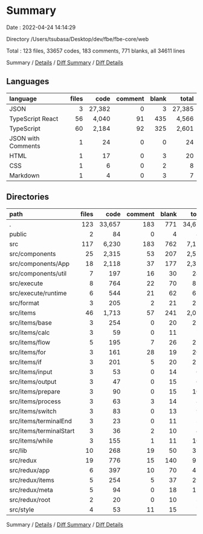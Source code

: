 # Summary

Date : 2022-04-24 14:14:29

Directory /Users/tsubasa/Desktop/dev/fbe/fbe-core/web

Total : 123 files,  33657 codes, 183 comments, 771 blanks, all 34611 lines

Summary / [Details](details.md) / [Diff Summary](diff.md) / [Diff Details](diff-details.md)

## Languages
| language | files | code | comment | blank | total |
| :--- | ---: | ---: | ---: | ---: | ---: |
| JSON | 3 | 27,382 | 0 | 3 | 27,385 |
| TypeScript React | 56 | 4,040 | 91 | 435 | 4,566 |
| TypeScript | 60 | 2,184 | 92 | 325 | 2,601 |
| JSON with Comments | 1 | 24 | 0 | 0 | 24 |
| HTML | 1 | 17 | 0 | 3 | 20 |
| CSS | 1 | 6 | 0 | 2 | 8 |
| Markdown | 1 | 4 | 0 | 3 | 7 |

## Directories
| path | files | code | comment | blank | total |
| :--- | ---: | ---: | ---: | ---: | ---: |
| . | 123 | 33,657 | 183 | 771 | 34,611 |
| public | 2 | 84 | 0 | 4 | 88 |
| src | 117 | 6,230 | 183 | 762 | 7,175 |
| src/components | 25 | 2,315 | 53 | 207 | 2,575 |
| src/components/App | 18 | 2,118 | 37 | 177 | 2,332 |
| src/components/util | 7 | 197 | 16 | 30 | 243 |
| src/execute | 8 | 764 | 22 | 70 | 856 |
| src/execute/runtime | 6 | 544 | 21 | 62 | 627 |
| src/format | 3 | 205 | 2 | 21 | 228 |
| src/items | 46 | 1,713 | 57 | 241 | 2,011 |
| src/items/base | 3 | 254 | 0 | 20 | 274 |
| src/items/calc | 3 | 59 | 0 | 11 | 70 |
| src/items/flow | 5 | 195 | 7 | 26 | 228 |
| src/items/for | 3 | 161 | 28 | 19 | 208 |
| src/items/if | 3 | 201 | 5 | 20 | 226 |
| src/items/input | 3 | 53 | 0 | 14 | 67 |
| src/items/output | 3 | 47 | 0 | 15 | 62 |
| src/items/prepare | 3 | 90 | 0 | 15 | 105 |
| src/items/process | 3 | 63 | 3 | 14 | 80 |
| src/items/switch | 3 | 83 | 0 | 13 | 96 |
| src/items/terminalEnd | 3 | 23 | 0 | 11 | 34 |
| src/items/terminalStart | 3 | 36 | 2 | 10 | 48 |
| src/items/while | 3 | 155 | 1 | 11 | 167 |
| src/lib | 10 | 268 | 19 | 50 | 337 |
| src/redux | 19 | 776 | 15 | 140 | 931 |
| src/redux/app | 6 | 397 | 10 | 70 | 477 |
| src/redux/items | 5 | 254 | 5 | 37 | 296 |
| src/redux/meta | 5 | 94 | 0 | 18 | 112 |
| src/redux/root | 2 | 20 | 0 | 10 | 30 |
| src/style | 4 | 53 | 11 | 15 | 79 |

Summary / [Details](details.md) / [Diff Summary](diff.md) / [Diff Details](diff-details.md)